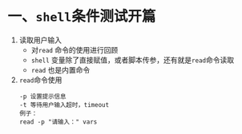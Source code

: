 # 一、`shell`条件测试开篇
1. 读取用户输入
	- 对`read` 命令的使用进行回顾
	- `shell` 变量除了直接赋值，或者脚本传参，还有就是`read`命令读取
	- `read` 也是内置命令
2. `read`命令使用
	```
	-p 设置提示信息
	-t 等待用户输入超时，timeout
	例子：
	read -p "请输入：" vars
	```
